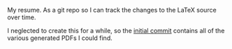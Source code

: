 My resume. As a git repo so I can track the changes to the LaTeX source over time.

I neglected to create this for a while, so the [initial commit](https://github.com/rweichler/resume/tree/83c75408321b22ef8ef64e1e0ceb2c9021536473) contains all of the various generated PDFs I could find.
